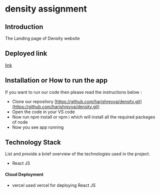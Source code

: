# density assignment

## Introduction
  The Landing page of Density website

## Deployed link
[link](https://density-assignment-five.vercel.app/)

## Installation or How to run the app
If you want to run our code then please read the instructions below :
- Clone our repository [https://github.com/harishreyya/density.git](https://github.com/harishreyya/density.git)
- Open the code in your VS code
- Now run npm install or npm i which will install all the required packages of node
- Now you see app running
  
## Technology Stack
List and provide a brief overview of the technologies used in the project.

- React JS

#### Cloud Deployment

- vercel
used vercel for deploying React JS


